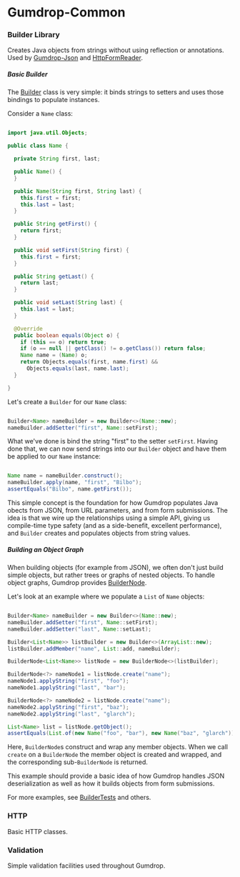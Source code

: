 # Gumdrop-Common

### Builder Library

Creates Java objects from strings without using reflection or annotations. Used by [Gumdrop-Json](../gumdrop.json/) and
[HttpFormReader](../gumdrop.web/gumdrop/web/http/HttpFormReader.java).

##### Basic Builder

The [Builder](gumdrop/common/builder/Builder.java) class is very simple: it binds strings to setters and uses those
bindings to populate instances.

Consider a `Name` class:

```java

import java.util.Objects;

public class Name {

  private String first, last;

  public Name() {
  }

  public Name(String first, String last) {
    this.first = first;
    this.last = last;
  }

  public String getFirst() {
    return first;
  }

  public void setFirst(String first) {
    this.first = first;
  }

  public String getLast() {
    return last;
  }

  public void setLast(String last) {
    this.last = last;
  }

  @Override
  public boolean equals(Object o) {
    if (this == o) return true;
    if (o == null || getClass() != o.getClass()) return false;
    Name name = (Name) o;
    return Objects.equals(first, name.first) &&
      Objects.equals(last, name.last);
  }

}

```

Let's create a `Builder` for our `Name` class:

```java

Builder<Name> nameBuilder = new Builder<>(Name::new);
nameBuilder.addSetter("first", Name::setFirst);

```

What we've done is bind the string "first" to the setter `setFirst`. Having done that, we can now send strings into our
`Builder` object and have them be applied to our `Name` instance:

```java

Name name = nameBuilder.construct();
nameBuilder.apply(name, "first", "Bilbo");
assertEquals("Bilbo", name.getFirst());

```

This simple concept is the foundation for how Gumdrop populates Java obects from JSON, from URL parameters, and from
form submissions. The idea is that we wire up the relationships using a simple API, giving us compile-time type
safety (and as a side-benefit, excellent performance), and `Builder` creates and populates objects from string values.

##### Building an Object Graph

When building objects (for example from JSON), we often don't just build simple objects, but rather trees or graphs of
nested objects. To handle object graphs, Gumdrop provides [BuilderNode](gumdrop/common/builder/BuilderNode.java).

Let's look at an example where we populate a `List` of `Name` objects:

```java

Builder<Name> nameBuilder = new Builder<>(Name::new);
nameBuilder.addSetter("first", Name::setFirst);
nameBuilder.addSetter("last", Name::setLast);

Builder<List<Name>> listBuilder = new Builder<>(ArrayList::new);
listBuilder.addMember("name", List::add, nameBuilder);

BuilderNode<List<Name>> listNode = new BuilderNode<>(listBuilder);

BuilderNode<?> nameNode1 = listNode.create("name");
nameNode1.applyString("first", "foo");
nameNode1.applyString("last", "bar");

BuilderNode<?> nameNode2 = listNode.create("name");
nameNode2.applyString("first", "baz");
nameNode2.applyString("last", "glarch");

List<Name> list = listNode.getObject();
assertEquals(List.of(new Name("foo", "bar"), new Name("baz", "glarch")), list);

```

Here, `BuilderNode`s construct and wrap any member objects. When we call `create` on a `BuilderNode` the member object
is created and wrapped, and the corresponding sub-`BuilderNode` is returned.

This example should provide a basic idea of how Gumdrop handles JSON deserialization as well as how it builds objects
from form submissions.

For more examples, see [BuilderTests](../gumdrop.test/gumdrop/test/common/BuilderTests.java) and others.

### HTTP

Basic HTTP classes.

### Validation

Simple validation facilities used throughout Gumdrop.
